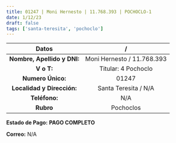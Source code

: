 ```yaml
---
title: 01247 | Moni Hernesto | 11.768.393 | POCHOCLO-1
date: 1/12/23
draft: false
tags: ['santa-teresita', 'pochoclo']
---
```


|          **Datos**          |              /             |
|:---------------------------:|:--------------------------:|
| **Nombre, Apellido y DNI:** | Moni Hernesto / 11.768.393 |
|          **V o T:**         |     Titular: 4 Pochoclo    |
|      **Numero Único:**      |            01247           |
|  **Localidad y Dirección:** |    Santa Teresita / N/A    |
|        **Teléfono:**        |             N/A            |
|          **Rubro**          |          Pochoclos         |

**Estado de Pago:** **PAGO COMPLETO**

**Correo:** N/A
